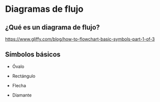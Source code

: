 # Diagramas de flujo

## ¿Qué es un diagrama de flujo?

https://www.gliffy.com/blog/how-to-flowchart-basic-symbols-part-1-of-3

## Símbolos básicos

* Óvalo

* Rectángulo

* Flecha

* Diamante

